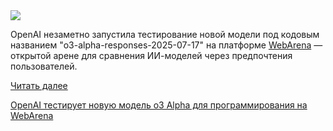 <!--2025-07-20 12:19:38-->
<div class="yb">
  <div class="rss habr"><img src="https://habrastorage.org/getpro/habr/upload_files/5d1/31b/c09/5d131bc09c033ca2eaf4decec946471e.webp" /><p>OpenAI незаметно запустила тестирование новой модели под кодовым названием "o3-alpha-responses-2025-07-17" на платформе <a href="https://web.lmarena.ai/" rel="noopener noreferrer nofollow">WebArena</a> — открытой арене для сравнения ИИ-моделей через предпочтения пользователей.</p> <a href="https://habr.com/ru/articles/929296/#habracut">Читать далее</a> <p class="titl"><a href="https://habr.com/ru/companies/bothub/news/929296/?utm_source=habrahabr&utm_medium=rss&utm_campaign=929296">OpenAI тестирует новую модель o3 Alpha для программирования на WebArena</a></p></div>
</div>
